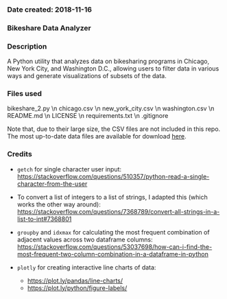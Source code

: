 ### Date created: 2018-11-16

### Bikeshare Data Analyzer

### Description

A Python utility that analyzes data on bikesharing programs in Chicago, New York City, and Washington D.C., allowing users to filter data in various ways and generate visualizations of subsets of the data.

### Files used

bikeshare_2.py \n
chicago.csv \n
new_york_city.csv \n
washington.csv \n
README.md \n
LICENSE \n
requirements.txt \n
.gitignore

Note that, due to their large size, the CSV files are not included in this repo. The most up-to-date data files are available for download [here](https://s3.amazonaws.com/capitalbikeshare-data/index.html).

### Credits

- `getch` for single character user input: https://stackoverflow.com/questions/510357/python-read-a-single-character-from-the-user

- To convert a list of integers to a list of strings, I adapted this (which works the other way around): https://stackoverflow.com/questions/7368789/convert-all-strings-in-a-list-to-int#7368801

- `groupby` and `idxmax` for calculating the most frequent combination of adjacent values across two dataframe columns: https://stackoverflow.com/questions/53037698/how-can-i-find-the-most-frequent-two-column-combination-in-a-dataframe-in-python

- `plotly` for creating interactive line charts of data:
	- https://plot.ly/pandas/line-charts/
	- https://plot.ly/python/figure-labels/
